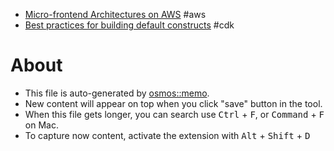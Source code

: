 - [Micro-frontend Architectures on AWS](https://aws.amazon.com/blogs/architecture/micro-frontend-architectures-on-aws/) #aws
- [Best practices for building default constructs](https://github.com/aws/aws-cdk/issues/3235) #cdk

# About

- This file is auto-generated by [osmos::memo](https://github.com/osmoscraft/osmosmemo).
- New content will appear on top when you click "save" button in the tool.
- When this file gets longer, you can search use <kbd>Ctrl</kbd> + <kbd>F</kbd>, or <kbd>Command</kbd> + <kbd>F</kbd> on Mac.
- To capture now content, activate the extension with <kbd>Alt</kbd> + <kbd>Shift</kbd> + <kbd>D</kbd>
